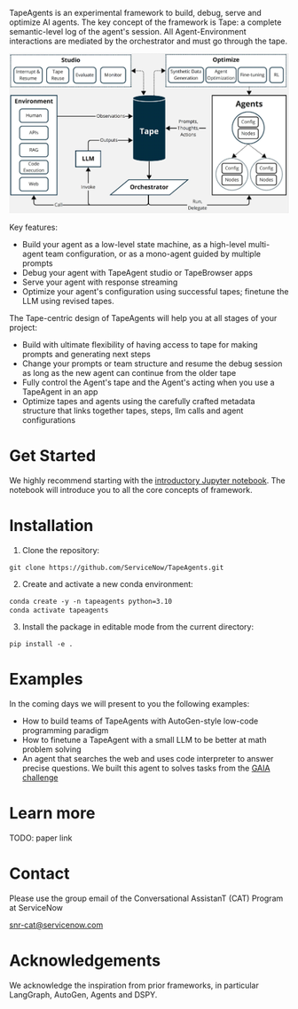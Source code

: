 TapeAgents is an experimental framework to build, debug, serve and optimize AI agents. The key concept of the framework is Tape: a complete semantic-level log of the agent's session. All Agent-Environment interactions are mediated by the orchestrator and must go through the tape.

![image](/assets/overview.jpg)

Key features:
- Build your agent as a low-level state machine, as a high-level multi-agent team configuration, or as a mono-agent guided by multiple prompts
- Debug your agent with TapeAgent studio or TapeBrowser apps
- Serve your agent with response streaming
- Optimize your agent's configuration using successful tapes; finetune the LLM using revised tapes.

The Tape-centric design of TapeAgents will help you at all stages of your project:
- Build with ultimate flexibility of having access to tape for making prompts and generating next steps
- Change your prompts or team structure and resume  the debug session as long as the new agent can continue from the older tape
- Fully control the Agent's tape and the Agent's acting when you use a TapeAgent in an app
- Optimize tapes and agents using the carefully crafted metadata structure that links together tapes, steps, llm calls and agent configurations

# Get Started

We highly recommend starting with the [introductory Jupyter notebook](/intro.ipynb). The notebook will introduce you to all the core concepts of framework. 

# Installation

1. Clone the repository:
```
git clone https://github.com/ServiceNow/TapeAgents.git
```
2. Create and activate a new conda environment:
```
conda create -y -n tapeagents python=3.10
conda activate tapeagents
```
3. Install the package in editable mode from the current directory:
```
pip install -e .
```

# Examples

In the coming days we will present to you the following examples:

- How to build teams of TapeAgents with AutoGen-style low-code programming paradigm
- How to finetune a TapeAgent with a small LLM to be better at math problem solving
- An agent that searches the web and uses code interpreter to answer precise questions. We built this agent to solves tasks from the [GAIA challenge](https://huggingface.co/spaces/gaia-benchmark/leaderboard)

# Learn more 

TODO: paper link

# Contact

Please use the group email of the Conversational AssistanT (CAT) Program at ServiceNow

snr-cat@servicenow.com

# Acknowledgements

We acknowledge the inspiration from prior frameworks, in particular LangGraph, AutoGen, Agents and DSPY.


